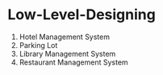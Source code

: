 # Low-Level-Designing

1) Hotel Management System
2) Parking Lot
3) Library Management System
4) Restaurant Management System

